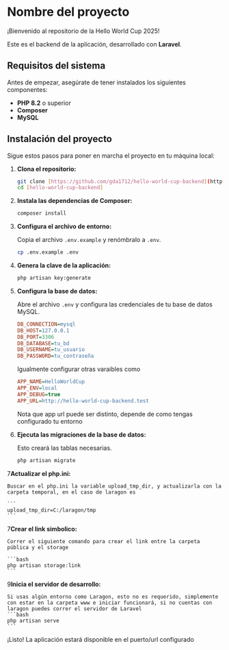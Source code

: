 # Nombre del proyecto

¡Bienvenido al repositorio de la Hello World Cup 2025!

Este es el backend de la aplicación, desarrollado con **Laravel**.

## Requisitos del sistema

Antes de empezar, asegúrate de tener instalados los siguientes componentes:

* **PHP 8.2** o superior
* **Composer**
* **MySQL**

## Instalación del proyecto

Sigue estos pasos para poner en marcha el proyecto en tu máquina local:

1.  **Clona el repositorio:**

    ```bash
    git clone [https://github.com/gda1712/hello-world-cup-backend](https://github.com/gda1712/hello-world-cup-backend)
    cd [hello-world-cup-backend]
    ```

2.  **Instala las dependencias de Composer:**

    ```bash
    composer install
    ```

3.  **Configura el archivo de entorno:**

    Copia el archivo `.env.example` y renómbralo a `.env`.

    ```bash
    cp .env.example .env
    ```

4.  **Genera la clave de la aplicación:**

    ```bash
    php artisan key:generate
    ```

5.  **Configura la base de datos:**

    Abre el archivo `.env` y configura las credenciales de tu base de datos MySQL.

    ```ini
    DB_CONNECTION=mysql
    DB_HOST=127.0.0.1
    DB_PORT=3306
    DB_DATABASE=tu_bd
    DB_USERNAME=tu_usuario
    DB_PASSWORD=tu_contraseña
    ```
    
    Igualmente configurar otras varaibles como

    ```ini
    APP_NAME=HelloWorldCup
    APP_ENV=local
    APP_DEBUG=true
    APP_URL=http://hello-world-cup-backend.test
    ```
    
    Nota que app url puede ser distinto, depende de como tengas configurado tu entorno

6.  **Ejecuta las migraciones de la base de datos:**

    Esto creará las tablas necesarias.

    ```bash
    php artisan migrate
    ```

7**Actualizar el php.ini:**

    Buscar en el php.ini la variable upload_tmp_dir, y actualizarla con la carpeta temporal, en el caso de laragon es

    ```
    upload_tmp_dir=C:/laragon/tmp
    ```

7**Crear el link simbolico:**

    Correr el siguiente comando para crear el link entre la carpeta pública y el storage

    ```bash
    php artisan storage:link
    ```

9**Inicia el servidor de desarrollo:**

    Si usas algún entorno como Laragon, esto no es requerido, simplemente con estar en la carpeta www e iniciar funcionará, si no cuentas con laragon puedes correr el servidor de Laravel
    ```bash
    php artisan serve
    ```

¡Listo! La aplicación estará disponible en el puerto/url configurado

